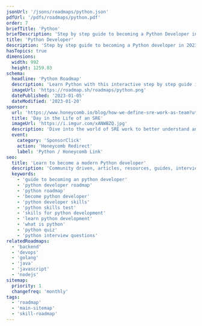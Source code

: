 ```yaml
---
jsonUrl: '/jsons/roadmaps/python.json'
pdfUrl: '/pdfs/roadmaps/python.pdf'
order: 7
briefTitle: 'Python'
briefDescription: 'Step by step guide to becoming a Python Developer in 2023'
title: 'Python Developer'
description: 'Step by step guide to becoming a Python developer in 2023'
hasTopics: true
dimensions:
  width: 992
  height: 1259.03
schema:
  headline: 'Python Roadmap'
  description: 'Learn Python with this interactive step by step guide in 2023. We also have resources and short descriptions attached to the roadmap items so you can get everything you want to learn in one place.'
  imageUrl: 'https://roadmap.sh/roadmaps/python.png'
  datePublished: '2023-01-05'
  dateModified: '2023-01-20'
sponsor:
  url: 'https://www.honeycomb.io/blog/how-we-define-sre-work-as-team?utm_medium=paid-sponsorship&utm_source=insight-partners&utm_campaign=plg_insightpartners_paidsponsorship'
  title: 'Day in the Life of an SRE'
  imageUrl: 'https://i.imgur.com/xANWBZQ.jpg'
  description: 'Dive into the world of SRE work to better understand an SRE’s role in driving incident response.'
  event:
    category: 'SponsorClick'
    action: 'Honeycomb Redirect'
    label: 'Python / Honeycomb Link'
seo:
  title: 'Learn to become a modern Python developer'
  description: 'Community driven, articles, resources, guides, interview questions, quizzes for python development. Learn to become a modern Python developer by following the steps, skills, resources and guides listed in this roadmap.'
  keywords:
    - 'guide to becoming an python developer'
    - 'python developer roadmap'
    - 'python roadmap'
    - 'become python developer'
    - 'python developer skills'
    - 'python skills test'
    - 'skills for python development'
    - 'learn python development'
    - 'what is python'
    - 'python quiz'
    - 'python interview questions'
relatedRoadmaps:
  - 'backend'
  - 'devops'
  - 'golang'
  - 'java'
  - 'javascript'
  - 'nodejs'
sitemap:
  priority: 1
  changefreq: 'monthly'
tags:
  - 'roadmap'
  - 'main-sitemap'
  - 'skill-roadmap'
---
```


